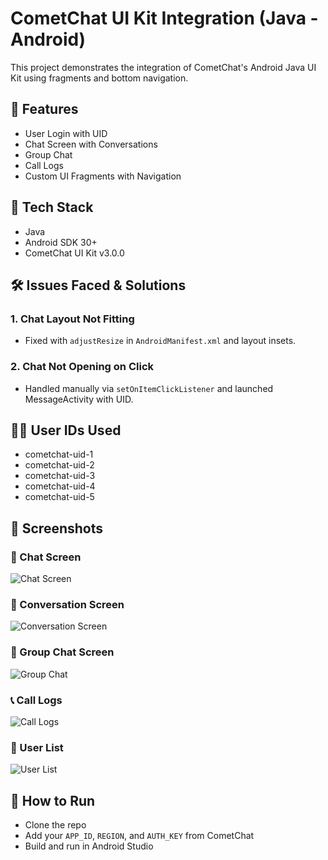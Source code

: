 # CometChat UI Kit Integration (Java - Android)

This project demonstrates the integration of CometChat's Android Java UI Kit using fragments and bottom navigation.

## 📱 Features
- User Login with UID
- Chat Screen with Conversations
- Group Chat
- Call Logs
- Custom UI Fragments with Navigation

## 🔧 Tech Stack
- Java
- Android SDK 30+
- CometChat UI Kit v3.0.0

## 🛠️ Issues Faced & Solutions
### 1. Chat Layout Not Fitting
- Fixed with `adjustResize` in `AndroidManifest.xml` and layout insets.

### 2. Chat Not Opening on Click
- Handled manually via `setOnItemClickListener` and launched MessageActivity with UID.

## 🧑‍💻 User IDs Used
- cometchat-uid-1
- cometchat-uid-2
- cometchat-uid-3
- cometchat-uid-4
- cometchat-uid-5

## 📸 Screenshots

### 🧵 Chat Screen
![Chat Screen](screenshots/chatscreen.jpg)

### 💬 Conversation Screen
![Conversation Screen](screenshots/conversationscreen.jpg)

### 👥 Group Chat Screen
![Group Chat](screenshots/groupscreen.jpg)

### 📞 Call Logs
![Call Logs](screenshots/callscreen.jpg)

### 👤 User List
![User List](screenshots/userscreen.jpg)


## 📂 How to Run
- Clone the repo
- Add your `APP_ID`, `REGION`, and `AUTH_KEY` from CometChat
- Build and run in Android Studio
